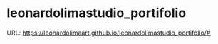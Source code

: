 # leonardolimastudio_portifolio
URL: https://leonardolimaart.github.io/leonardolimastudio_portifolio/#
